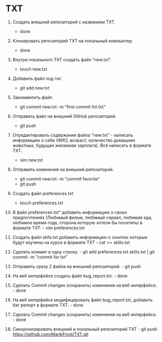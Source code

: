 # TXT
 1. Создать внешний репозиторий c названием TXT.
	- done 

 2. Клонировать репозиторий TXT на локальный компьютер.
	- done

 3. Внутри локального TXT создать файл “new.txt”.
	- touch new.txt

 4. Добавить файл под гит.
	- git add new.txt

 5. Закоммитить файл.
	- git commit new.txt -m "first commit fot txt"

 6. Отправить файл на внешний GitHub репозиторий.
	- git push

 7. Отредактировать содержание файла “new.txt” - написать информацию о себе (ФИО, возраст, количество домашних животных, будущая желаемая зарплата). Всё написать в формате TXT.
 	- vim new.txt

 8. Отправить изменения на внешний репозиторий.
	- git commit new.txt -m "commit favorite"
	- git push

 9. Создать файл preferences.txt
	- touch preferences.txt

 10. В файл preferences.txt” добавить информацию о своих предпочтениях (Любимый фильм, любимый сериал, любимая еда, любимое время года, сторона которую хотели бы посетить) в формате TXT.
 	- vim preferences.txt

 11. Создать файл sklls.txt добавить информацию о скиллах которые будут изучены на курсе в формате TXT
	- cat >> skills.txt

 12. Сделать коммит в одну строку.
	- git add preferences.txt skills.txt | git commit -m "commit for txt"

 13. Отправить сразу 2 файла на внешний репозиторий.
	- git push

 14. На веб интерфейсе создать файл bug_report.txt.
	- done

 15. Сделать Commit changes (сохранить) изменения на веб интерфейсе.
	- done

 16. На веб интерфейсе модифицировать файл bug_report.txt, добавить баг репорт в формате TXT.
	- done

 17. Сделать Commit changes (сохранить) изменения на веб интерфейсе.
	- done
 18. Синхронизировать внешний и локальный репозиторий TXT
	- git push https://github.com/MarikFrost/TXT.git
